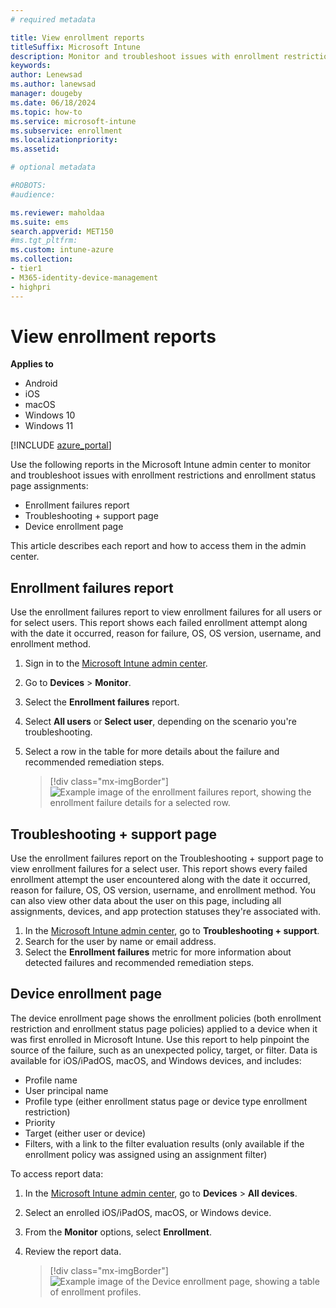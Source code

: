 ```yaml
---
# required metadata

title: View enrollment reports  
titleSuffix: Microsoft Intune 
description: Monitor and troubleshoot issues with enrollment restrictions and enrollment status page assignments.  
keywords:
author: Lenewsad
ms.author: lanewsad
manager: dougeby
ms.date: 06/18/2024
ms.topic: how-to
ms.service: microsoft-intune
ms.subservice: enrollment
ms.localizationpriority: 
ms.assetid: 

# optional metadata

#ROBOTS:
#audience:

ms.reviewer: maholdaa
ms.suite: ems
search.appverid: MET150
#ms.tgt_pltfrm:
ms.custom: intune-azure
ms.collection:
- tier1
- M365-identity-device-management
- highpri
---
```


# View enrollment reports

**Applies to**
* Android  
* iOS
* macOS 
* Windows 10
* Windows 11 


[!INCLUDE [azure_portal](../includes/azure_portal.md)]  

Use the following reports in the Microsoft Intune admin center to monitor and troubleshoot issues with enrollment restrictions and enrollment status page assignments:  

- Enrollment failures report  
- Troubleshooting + support page  
- Device enrollment page  

This article describes each report and how to access them in the admin center.  

## Enrollment failures report  
Use the enrollment failures report to view enrollment failures for all users or for select users. This report shows each failed enrollment attempt along with the date it occurred, reason for failure, OS, OS version, username, and enrollment method.  

1. Sign in to the [Microsoft Intune admin center](https://go.microsoft.com/fwlink/?linkid=2109431).
2. Go to **Devices** > **Monitor**. 
3. Select the **Enrollment failures** report.  
4. Select **All users** or **Select user**, depending on the scenario you're troubleshooting.  
5. Select a row in the table for more details about the failure and recommended remediation steps.    

    > [!div class="mx-imgBorder"]
    > ![Example image of the enrollment failures report, showing the enrollment failure details for a selected row.](./media/enrollment-restrictions-set/enrollment-failure-report-details-2112.png)  

## Troubleshooting + support page  
Use the enrollment failures report on the Troubleshooting + support page to view enrollment failures for a select user. This report shows every failed enrollment attempt the user encountered along with the date it occurred, reason for failure, OS, OS version, username, and enrollment method. You can also view other data about the user on this page, including all assignments, devices, and app protection statuses they're associated with.    

1. In the [Microsoft Intune admin center](https://go.microsoft.com/fwlink/?linkid=2109431), go to **Troubleshooting + support**.
2. Search for the user by name or email address.  
3. Select the **Enrollment failures** metric for more information about detected failures and recommended remediation steps.  

## Device enrollment page
The device enrollment page shows the enrollment policies (both enrollment restriction and enrollment status page policies) applied to a device when it was first enrolled in Microsoft Intune. Use this report to help pinpoint the source of the failure, such as an unexpected policy, target, or filter. Data is available for iOS/iPadOS, macOS, and Windows devices, and includes: 

  * Profile name
  * User principal name
  * Profile type (either enrollment status page or device type enrollment restriction)
  * Priority
  * Target (either user or device) 
  * Filters, with a link to the filter evaluation results (only available if the enrollment policy was assigned using an assignment filter)  

To access report data:   

1. In the [Microsoft Intune admin center](https://go.microsoft.com/fwlink/?linkid=2109431), go to **Devices** > **All devices**.  
2. Select an enrolled iOS/iPadOS, macOS, or Windows device.  
3. From the **Monitor** options, select **Enrollment**.  
4. Review the report data. 

    > [!div class="mx-imgBorder"]
    > ![Example image of the Device enrollment page, showing a table of enrollment profiles.](./media/enrollment-restrictions-set/enrollment-page-report-2112.png)  
